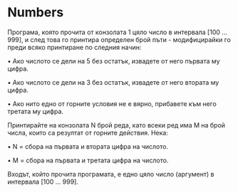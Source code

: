 # Numbers

Програма, която прочита от конзолата 1 цяло число в интервала
[100 … 999], и след това го принтира определен брой пъти - модифицирайки го
преди всяко принтиране по следния начин:

• Ако числото се дели на 5 без остатък, извадете от него първата му цифра.

• Ако числото се дели на 3 без остатък, извадете от него втората му цифра.

• Ако нито едно от горните условия не е вярно, прибавете към него третата му
цифра.

Принтирайте на конзолата N брой реда, като всеки ред има M на брой числа,
които са резултат от горните действия. Нека:

• N = сбора на първата и втората цифра на числото.

• M = сбора на първата и третата цифра на числото.

Входът, който прочита програмата, е едно цяло число (аргумент) в интервала [100
… 999].